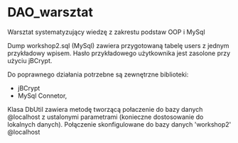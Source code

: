 # DAO_warsztat
Warsztat systematyzujący wiedzę z zakrestu podstaw OOP i MySql

Dump workshop2.sql (MySql) zawiera przygotowaną tabelę users z jednym przykładowy wpisem.
Hasło przykładowego użytkownika jest zasolone przy użyciu jBCrypt.

Do poprawnego działania potrzebne są zewnętrzne biblioteki:
- jBCrypt 
- MySql Connetor, 

Klasa DbUtil zawiera metodę tworzącą połaczenie do bazy danych @localhost z ustalonymi parametrami (konieczne dostosowanie do lokalnych danych). 
Połączenie skonfigulowane do bazy danych 'workshop2' @localhost
